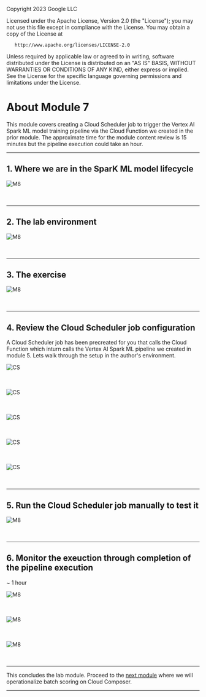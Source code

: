 <!---->
  Copyright 2023 Google LLC

  Licensed under the Apache License, Version 2.0 (the "License");
  you may not use this file except in compliance with the License.
  You may obtain a copy of the License at

       http://www.apache.org/licenses/LICENSE-2.0

  Unless required by applicable law or agreed to in writing, software
  distributed under the License is distributed on an "AS IS" BASIS,
  WITHOUT WARRANTIES OR CONDITIONS OF ANY KIND, either express or implied.
  See the License for the specific language governing permissions and
  limitations under the License.
 <!---->

# About Module 7

This module covers creating a Cloud Scheduler job to trigger the Vertex AI Spark ML model training pipeline via the Cloud Function we created in the prior module. The approximate time for the module content review is 15 minutes but the pipeline execution could take an hour.

<hr>

## 1. Where we are in the SparK ML model lifecycle

![M8](../06-images/module-7-01.png)   
<br><br>

<hr>

## 2. The lab environment

![M8](../06-images/module-7-02.png)   
<br><br>

<hr>

## 3. The exercise

![M8](../06-images/module-7-03.png)   
<br><br>

<hr>

## 4. Review the Cloud Scheduler job configuration

A Cloud Scheduler job has been precreated for you that calls the Cloud Function which inturn calls the Vertex AI Spark ML pipeline we created in module 5. Lets walk through the setup in the author's environment.

![CS](../06-images/module-1-cloud-scheduler-01.png)   
<br><br>

![CS](../06-images/module-1-cloud-scheduler-02.png)   
<br><br>

![CS](../06-images/module-1-cloud-scheduler-03.png)   
<br><br>

![CS](../06-images/module-1-cloud-scheduler-04.png)   
<br><br>

![CS](../06-images/module-1-cloud-scheduler-05.png)   
<br><br>

<hr>

## 5. Run the Cloud Scheduler job manually to test it

![M8](../06-images/module-7-04.png)   
<br><br>

<hr>

## 6. Monitor the exeuction through completion of the pipeline execution
~ 1 hour

![M8](../06-images/module-7-05.png)   
<br><br>

![M8](../06-images/module-7-06.png)   
<br><br>

![M8](../06-images/module-7-07.png)   
<br><br>

<hr>

This concludes the lab module. Proceed to the [next module](../05-lab-guide/Module-08-Orchestrate-Batch-Scoring.md) where we will operationalize batch scoring on Cloud Composer.

<hr>
